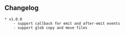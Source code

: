 ## Changelog
	* v1.0.0
		- support callback for emit and after-emit events
		- support glob copy and move files